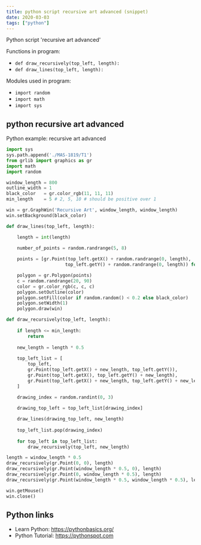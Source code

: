 ```yaml
---
title: python script recursive art advanced (snippet)
date: 2020-03-03
tags: ["python"]
---
```

Python script 'recursive art advanced'

Functions in program: 
* `def draw_recursively(top_left, length):`
* `def draw_lines(top_left, length):`

Modules used in program: 
* `import random`
* `import math`
* `import sys`

## python recursive art advanced

Python example: recursive art advanced

```python
import sys
sys.path.append('./MAS-1819/T1')
from grlib import graphics as gr
import math
import random

window_length = 800
outline_width = 1
black_color   = gr.color_rgb(11, 11, 11)
min_length    = 5 # 2, 5, 10 # should be positive over 1

win = gr.GraphWin('Recursive Art', window_length, window_length)
win.setBackground(black_color)

def draw_lines(top_left, length):

    length = int(length)

    number_of_points = random.randrange(5, 8)     
    
    points = [gr.Point(top_left.getX() + random.randrange(0, length),
                      top_left.getY() + random.randrange(0, length)) for i in range(number_of_points)]

    polygon = gr.Polygon(points)
    c = random.randrange(20, 90)
    color = gr.color_rgb(c, c, c)
    polygon.setOutline(color)
    polygon.setFill(color if random.random() < 0.2 else black_color)
    polygon.setWidth(1)
    polygon.draw(win)

def draw_recursively(top_left, length):
    
    if length <= min_length:
        return
    
    new_length = length * 0.5
    
    top_left_list = [
        top_left,
        gr.Point(top_left.getX() + new_length, top_left.getY()),
        gr.Point(top_left.getX(), top_left.getY() + new_length),
        gr.Point(top_left.getX() + new_length, top_left.getY() + new_length)
    ]
    
    drawing_index = random.randint(0, 3)

    drawing_top_left = top_left_list[drawing_index]

    draw_lines(drawing_top_left, new_length)
    
    top_left_list.pop(drawing_index)
    
    for top_left in top_left_list:
        draw_recursively(top_left, new_length)

length = window_length * 0.5
draw_recursively(gr.Point(0, 0), length)
draw_recursively(gr.Point(window_length * 0.5, 0), length)
draw_recursively(gr.Point(0, window_length * 0.5), length)
draw_recursively(gr.Point(window_length * 0.5, window_length * 0.5), length)

win.getMouse()
win.close()

```

## Python links

- Learn Python: https://pythonbasics.org/
- Python Tutorial: https://pythonspot.com
